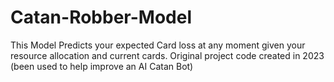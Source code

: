 # Catan-Robber-Model


This Model Predicts your expected Card loss at any moment given your resource allocation and current cards. Original project code created in 2023 (been used to help improve an AI Catan Bot)
